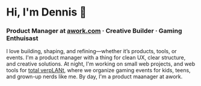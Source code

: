 # Hi, I'm Dennis 👋

### Product Manager at [awork.com](https://awork.com) · Creative Builder · Gaming Enthuisast

I love building, shaping, and refining—whether it’s products, tools, or events. I'm a product manager with a thing for clean UX, clear structure, and creative solutions. At night, I'm working on small web projects, and web tools for [total verpLANt](https://total-verplant.de), where we organize gaming events for kids, teens, and grown-up nerds like me. By day, I'm a product maanager at awork.
